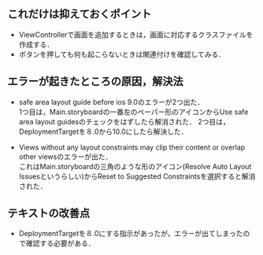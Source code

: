 ## これだけは抑えておくポイント
- ViewControllerで画面を追加するときは，画面に対応するクラスファイルを作成する．
- ボタンを押しても何も起こらないときは関連付けを確認してみる．

## エラーが起きたところの原因，解決法
- safe area layout guide before ios 9.0のエラーが2つ出た．  
  1つ目は，Main.storyboardの一番左のペーパー形のアイコンからUse safe area layout guidesのチェックをはずしたら解消された．
  2つ目は，DeploymentTargetを８.0から10.0にしたら解決した．

- Views without any layout constraints may clip their content or overlap other viewsのエラーが出た．  
  これはMain.storyboardの三角のような形のアイコン(Resolve Auto Layout Issuesというらしい)からReset to Suggested Constraintsを選択すると解消された．


## テキストの改善点
- DeploymentTargetを８.0にする指示があったが，エラーが出てしまったので確認する必要がある．

  
